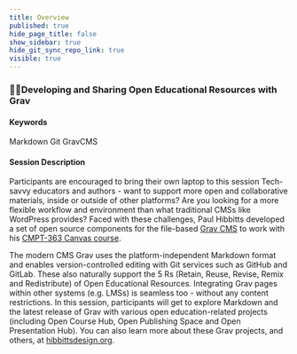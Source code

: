```yaml
---
title: Overview
published: true
hide_page_title: false
show_sidebar: true
hide_git_sync_repo_link: true
visible: true
---
```


### 👩‍💻Developing and Sharing Open Educational Resources with Grav

#### Keywords
Markdown Git GravCMS

#### Session Description
Participants are encouraged to bring their own laptop to this session
Tech-savvy educators and authors - want to support more open and collaborative materials, inside or outside of other platforms? Are you looking for a more flexible workflow and environment than what traditional CMSs like WordPress provides? Faced with these challenges, Paul Hibbitts developed a set of open source components for the file-based [Grav CMS](https://getgrav.org) to work with his [CMPT-363 Canvas course](https://canvas.sfu.ca/courses/47119).

The modern CMS Grav uses the platform-independent Markdown format and enables version-controlled editing with Git services such as GitHub and GitLab. These also naturally support the 5 Rs (Retain, Reuse, Revise, Remix and Redistribute) of Open Educational Resources. Integrating Grav pages within other systems (e.g. LMSs) is seamless too - without any content restrictions. In this session, participants will get to explore Markdown and the latest release of Grav with various open education-related projects (including Open Course Hub, Open Publishing Space and Open Presentation Hub). You can also learn more about these Grav projects, and others, at [hibbittsdesign.org](https://hibbittsdesign.org).
